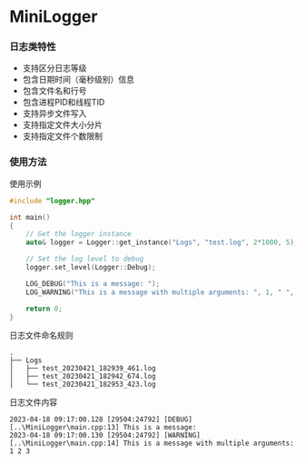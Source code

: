 # MiniLogger

### 日志类特性
- 支持区分日志等级
- 包含日期时间（毫秒级别）信息
- 包含文件名和行号
- 包含进程PID和线程TID
- 支持异步文件写入
- 支持指定文件大小分片
- 支持指定文件个数限制

### 使用方法

使用示例
```` cpp
#include "logger.hpp"

int main()
{
    // Get the logger instance
    auto& logger = Logger::get_instance("Logs", "test.log", 2*1000, 5);

    // Set the log level to debug
    logger.set_level(Logger::Debug);

    LOG_DEBUG("This is a message: ");
    LOG_WARNING("This is a message with multiple arguments: ", 1, " ", 2.0, " ", '3');

    return 0;
}
````

日志文件命名规则
````
.
├── Logs
│   ├── test_20230421_182939_461.log
│   ├── test_20230421_182942_674.log
│   └── test_20230421_182953_423.log
````

日志文件内容
````
2023-04-18 09:17:00.128 [29504:24792] [DEBUG] [..\MiniLogger\main.cpp:13] This is a message: 
2023-04-18 09:17:00.130 [29504:24792] [WARNING] [..\MiniLogger\main.cpp:14] This is a message with multiple arguments: 1 2 3

````
